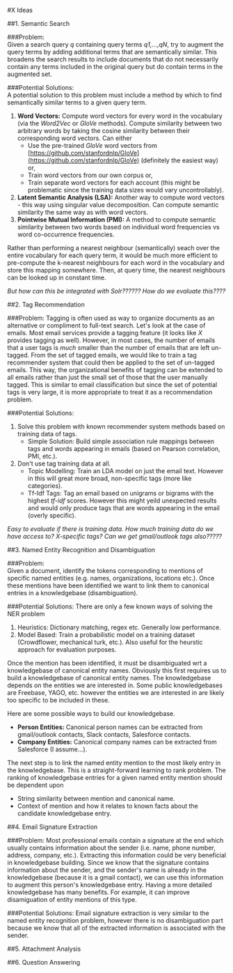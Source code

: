 #X Ideas

##1. Semantic Search

###Problem:  
Given a search query _q_ containing query terms _q1,...,qN_, try to augment the query terms by adding additional terms that are semantically similar. This broadens the search results to include documents that do not necessarily contain any terms included in the original query but do contain terms in the augmented set. 

###Potential Solutions:  
A potential solution to this problem must include a method by which to find semantically similar terms to a given query term.

1.  __Word Vectors:__ Compute word vectors for every word in the vocabulary (via the _Word2Vec_ or _GloVe_ methods).  Compute similarity between two arbitrary words by taking the cosine similarity between their corresponding word vectors.  Can either
    * Use the pre-trained _GloVe_ word vectors from [https://github.com/stanfordnlp/GloVe](https://github.com/stanfordnlp/GloVe) (definitely the easiest way) or,
    * Train word vectors from our own corpus or,
    * Train separate word vectors for each account (this might be problematic since the training data sizes would vary uncontrollably).
2.  __Latent Semantic Analysis (LSA):__ Another way to compute word vectors - this way using singular value decomposition.  Can compute semantic similarity the same way as with word vectors.
3.  __Pointwise Mutual Information (PMI):__  A method to compute semantic similarity between two words based on individual word frequencies vs word co-occurrence frequencies.

Rather than performing a nearest neighbour (semantically) seach over the entire vocabulary for each query term, it would be much more efficient to pre-compute the k-nearest neighbours for each word in the vocabulary and store this mapping somewhere.  Then, at query time, the nearest neighbours can be looked up in constant time.  

_But how can this be integrated with Solr??????_
_How do we evaluate this????_

##2. Tag Recommendation

###Problem:
Tagging is often used as way to organize documents as an alternative or compliment to full-text search.  Let's look at the case of emails.  Most email services provide a tagging feature (it looks like _X_ provides tagging as well).  However, in most cases, the number of emails that a user tags is _much_ smaller than the number of emails that are left un-tagged.  From the set of tagged emails, we would like to train a tag recommender system that could then be applied to the set of un-tagged emails.  This way, the organizational benefits of tagging can be extended to all emails rather than just the small set of those that the user manually tagged.   This is similar to email classification but since the set of potential tags is very large, it is more appropriate to treat it as a recommendation problem.

###Potential Solutions:  

1.  Solve this problem with known recommender system methods based on training data of tags.
    * Simple Solution:  Build simple association rule mappings between tags and words appearing in emails (based on Pearson correlation, PMI, etc.).
2.  Don't use tag training data at all.
    * Topic Modelling:  Train an LDA model on just the email text. However in this will great more broad, non-specific tags (more like categories).
    * Tf-Idf Tags:  Tag an email based on unigrams or bigrams with the highest _tf-idf_ scores.  However this might yeild unexpected results and would only produce tags that are words appearing in the email (overly specific).

_Easy to evaluate if there is training data.  How much training data do we have access to?  X-specific tags? Can we get gmail/outlook tags also?????_
 


##3. Named Entity Recognition and Disambiguation

###Problem:  
Given a document, identify the tokens corresponding to mentions of specific named entities (e.g. names, organizations, locations etc.).  Once these mentions have been identified we want to link them to canonical entries in a knowledgebase (disambiguation).

###Potential Solutions:
There are only a few known ways of solving the NER problem

1. Heuristics: Dictionary matching, regex etc.  Generally low performance.
2. Model Based:  Train a probabilistic model on a training dataset (Crowdflower, mechanical turk, etc.).  Also useful for the heurstic approach for evaluation purposes.


Once the mention has been identified, it must be disambiguated wrt a knowledgebase of canonical entity names.  Obviously this first requires us to build a knowledgebase of canonical entity names.  The knowledgebase depends on the entities we are interested in.  Some public knowledgebases are Freebase, YAGO, etc. however the entities we are interested in are likely too specific to be included in these.  

Here are some possible ways to build our knowledgebase.

* __Person Entities:__  Canonical person names can be extracted from gmail/outlook contacts, Slack contacts, Salesforce contacts.
* __Company Entities:__  Canonical company names can be extracted from Salesforce (I assume...). 

The next step is to link the named entity mention to the most likely entry in the knowledgebase.  This is a straight-forward learning to rank problem.  The ranking of knowledgebase entries for a given named entity mention should be dependent upon

* String similarity between mention and canonical name.
* Context of mention and how it relates to known facts about the candidate knowledgebase entry.


##4. Email Signature Extraction

###Problem:
Most professional emails contain a signature at the end which usually contains information about the sender (i.e. name, phone number, address, company, etc.).  Extracting this information could be very beneficial in knowledgebase building.  Since we know that the signature contains information about the sender, and the sender's name is already in the knowledgebase (because it is a gmail contact), we can use this information to augment this person's knowledgebase entry.  Having a more detailed knowledgebase has many benefits.  For example, it can improve disamiguation of entity mentions of this type.

###Potential Solutions:
Email signature extraction is very similar to the named entity recognition problem, however there is no disambiguation part because we know that all of the extracted information is associated with the sender.




##5. Attachment Analysis



##6. Question Answering

